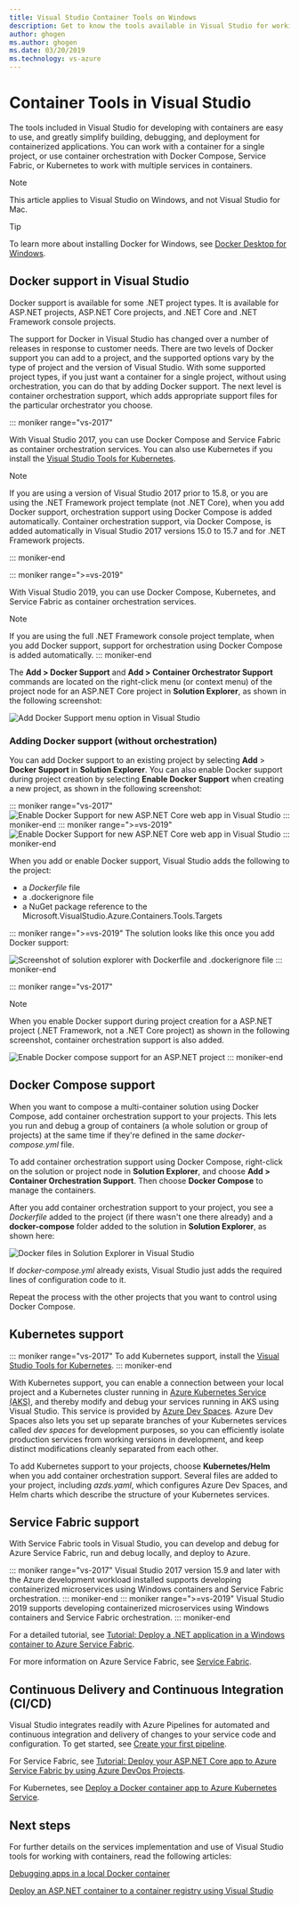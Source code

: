 ```yaml
---
title: Visual Studio Container Tools on Windows
description: Get to know the tools available in Visual Studio for working with Docker
author: ghogen
ms.author: ghogen
ms.date: 03/20/2019
ms.technology: vs-azure
---
```

# Container Tools in Visual Studio

The tools included in Visual Studio for developing with containers are easy to use, and greatly simplify building, debugging, and deployment for containerized applications. You can work with a container for a single project, or use container orchestration with Docker Compose, Service Fabric, or Kubernetes to work with multiple services in containers.

> [!NOTE]
> This article applies to Visual Studio on Windows, and not Visual Studio for Mac.

> [!TIP]
> To learn more about installing Docker for Windows, see [Docker Desktop for Windows](https://docs.docker.com/docker-for-windows/).

## Docker support in Visual Studio

Docker support is available for some .NET project types.  It is available for ASP.NET projects, ASP.NET Core projects, and .NET Core and .NET Framework console projects.

The support for Docker in Visual Studio has changed over a number of releases in response to customer needs. There are two levels of Docker support you can add to a project, and the supported options vary by the type of project and the version of Visual Studio. With some supported project types, if you just want a container for a single project, without using orchestration, you can do that by adding Docker support.  The next level is container orchestration support, which adds appropriate support files for the particular orchestrator you choose.  

::: moniker range="vs-2017"

With Visual Studio 2017, you can use Docker Compose and Service Fabric as container orchestration services.  You can also use Kubernetes if you install the [Visual Studio Tools for Kubernetes](https://aka.ms/get-vsk8stools).

> [!NOTE]
> If you are using a version of Visual Studio 2017 prior to 15.8, or you are using the .NET Framework project template (not .NET Core), when you add Docker support, orchestration support using Docker Compose is added automatically. Container orchestration support, via Docker Compose, is added automatically in Visual Studio 2017 versions 15.0 to 15.7 and for .NET Framework projects.

::: moniker-end

::: moniker range=">=vs-2019"

With Visual Studio 2019, you can use Docker Compose, Kubernetes, and Service Fabric as container orchestration services.

> [!NOTE]
> If you are using the full .NET Framework console project template, when you add Docker support, support for orchestration using Docker Compose is added automatically.
::: moniker-end

The **Add > Docker Support** and **Add > Container Orchestrator Support** commands are located on the right-click menu (or context menu) of the project node for an ASP.NET Core project in **Solution Explorer**, as shown in the following screenshot:

![Add Docker Support menu option in Visual Studio](./media/visual-studio-tools-for-docker/add-docker-support-menu.png)

### Adding Docker support (without orchestration)

You can add Docker support to an existing project by selecting **Add** > **Docker Support** in **Solution Explorer**. You can also enable Docker support during project creation by selecting **Enable Docker Support** when creating a new project, as shown in the following screenshot:

::: moniker range="vs-2017"
![Enable Docker Support for new ASP.NET Core web app in Visual Studio](./media/overview/enable-docker-support-visual-studio.png)
::: moniker-end
::: moniker range=">=vs-2019"
![Enable Docker Support for new ASP.NET Core web app in Visual Studio](./media/overview/vs-2019/enable-docker-support-visual-studio.png)
::: moniker-end

When you add or enable Docker support, Visual Studio adds the following to the project:

- a *Dockerfile* file
- a .dockerignore file
- a NuGet package reference to the Microsoft.VisualStudio.Azure.Containers.Tools.Targets

::: moniker range=">=vs-2019"
The solution looks like this once you add Docker support:

![Screenshot of solution explorer with Dockerfile and .dockerignore file](media/overview/vs-2019/dockerfile-dockerignore.png)
::: moniker-end

::: moniker range="vs-2017"
> [!NOTE]
> When you enable Docker support during project creation for a ASP.NET project (.NET Framework, not a .NET Core project) as shown in the following screenshot, container orchestration support is also added.

![Enable Docker compose support for an ASP.NET project](media/overview/enable-docker-compose-support.png)
::: moniker-end

## Docker Compose support

When you want to compose a multi-container solution using Docker Compose, add container orchestration support to your projects. This lets you run and debug a group of containers (a whole solution or group of projects) at the same time if they're defined in the same *docker-compose.yml* file.

To add container orchestration support using Docker Compose, right-click on the solution or project node in **Solution Explorer**, and choose **Add > Container Orchestration Support**. Then choose **Docker Compose** to manage the containers.

After you add container orchestration support to your project, you see a *Dockerfile* added to the project (if there wasn't one there already) and a **docker-compose** folder added to the solution in **Solution Explorer**, as shown here:

![Docker files in Solution Explorer in Visual Studio](media/overview/docker-support-solution-explorer.png)

If *docker-compose.yml* already exists, Visual Studio just adds the required lines of configuration code to it.

Repeat the process with the other projects that you want to control using Docker Compose.

## Kubernetes support

::: moniker range="vs-2017"
To add Kubernetes support, install the [Visual Studio Tools for Kubernetes](https://aka.ms/get-vsk8stools).
::: moniker-end

With Kubernetes support, you can enable a connection between your local project and a Kubernetes cluster running in [Azure Kubernetes Service (AKS)](/azure/aks), and thereby modify and debug your services running in AKS using Visual Studio.  This service is provided by [Azure Dev Spaces](/azure/dev-spaces/quickstart-netcore-visualstudio). Azure Dev Spaces also lets you set up separate branches of your Kubernetes services called *dev spaces* for development purposes, so you can efficiently isolate production services from working versions in development, and keep distinct modifications cleanly separated from each other.

To add Kubernetes support to your projects, choose **Kubernetes/Helm** when you add container orchestration support. Several files are added to your project, including *azds.yaml*, which configures Azure Dev Spaces, and Helm charts which describe the structure of your Kubernetes services.

## Service Fabric support

With Service Fabric tools in Visual Studio, you can develop and debug for Azure Service Fabric, run and debug locally, and deploy to Azure.

::: moniker range="vs-2017"
Visual Studio 2017 version 15.9 and later with the Azure development workload installed supports developing containerized microservices using Windows containers and Service Fabric orchestration.
::: moniker-end
::: moniker range=">=vs-2019"
Visual Studio 2019 supports developing containerized microservices using Windows containers and Service Fabric orchestration.
::: moniker-end

For a detailed tutorial, see
[Tutorial: Deploy a .NET application in a Windows container to Azure Service Fabric](/azure/service-fabric/service-fabric-host-app-in-a-container).

For more information on Azure Service Fabric, see [Service Fabric](/azure/service-fabric).

## Continuous Delivery and Continuous Integration (CI/CD)

Visual Studio integrates readily with Azure Pipelines for automated and continuous integration and delivery of changes to your service code and configuration. To get started, see [Create your first pipeline](/azure/devops/pipelines/create-first-pipeline?view=azure-devops&tabs=tfs-2018-2).

For Service Fabric, see [Tutorial: Deploy your ASP.NET Core app to Azure Service Fabric by using Azure DevOps Projects](/azure/devops-project/azure-devops-project-service-fabric).

For Kubernetes, see [Deploy a Docker container app to Azure Kubernetes Service](/azure/devops/pipelines/apps/cd/deploy-aks?view=azure-devops).

## Next steps

For further details on the services implementation and use of Visual Studio tools for working with containers, read the following articles:

[Debugging apps in a local Docker container](vs-azure-tools-docker-edit-and-refresh.md)

[Deploy an ASP.NET container to a container registry using Visual Studio](vs-azure-tools-docker-hosting-web-apps-in-docker.md)
